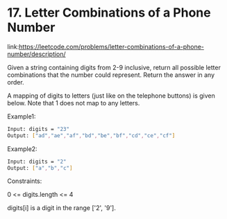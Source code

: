 
# 17. Letter Combinations of a Phone Number









link:https://leetcode.com/problems/letter-combinations-of-a-phone-number/description/

Given a string containing digits from 2-9 inclusive, return all possible letter combinations that the number could represent. Return the answer in any order.

A mapping of digits to letters (just like on the telephone buttons) is given below. Note that 1 does not map to any letters.

Example1:
```bash
Input: digits = "23"
Output: ["ad","ae","af","bd","be","bf","cd","ce","cf"]

```

Example2:
```bash
Input: digits = "2"
Output: ["a","b","c"]


```









Constraints:

0 <= digits.length <= 4


digits[i] is a digit in the range ['2', '9'].

